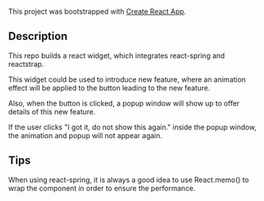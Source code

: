 This project was bootstrapped with [Create React App](https://github.com/facebook/create-react-app).

## Description

This repo builds a react widget, which integrates react-spring and reactstrap.

This widget could be used to introduce new feature, where an animation effect will be applied to the button leading to the new feature. 

Also, when the button is clicked, a popup window will show up to offer details of this new feature.

If the user clicks "I got it, do not show this again." inside the popup window, the animation and popup will not appear again.

## Tips

When using react-spring, it is always a good idea to use React.memo() to wrap the component in order to ensure the performance.
